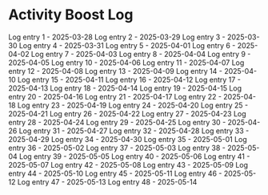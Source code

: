 # Activity Boost Log
Log entry 1 - 2025-03-28
Log entry 2 - 2025-03-29
Log entry 3 - 2025-03-30
Log entry 4 - 2025-03-31
Log entry 5 - 2025-04-01
Log entry 6 - 2025-04-02
Log entry 7 - 2025-04-03
Log entry 8 - 2025-04-04
Log entry 9 - 2025-04-05
Log entry 10 - 2025-04-06
Log entry 11 - 2025-04-07
Log entry 12 - 2025-04-08
Log entry 13 - 2025-04-09
Log entry 14 - 2025-04-10
Log entry 15 - 2025-04-11
Log entry 16 - 2025-04-12
Log entry 17 - 2025-04-13
Log entry 18 - 2025-04-14
Log entry 19 - 2025-04-15
Log entry 20 - 2025-04-16
Log entry 21 - 2025-04-17
Log entry 22 - 2025-04-18
Log entry 23 - 2025-04-19
Log entry 24 - 2025-04-20
Log entry 25 - 2025-04-21
Log entry 26 - 2025-04-22
Log entry 27 - 2025-04-23
Log entry 28 - 2025-04-24
Log entry 29 - 2025-04-25
Log entry 30 - 2025-04-26
Log entry 31 - 2025-04-27
Log entry 32 - 2025-04-28
Log entry 33 - 2025-04-29
Log entry 34 - 2025-04-30
Log entry 35 - 2025-05-01
Log entry 36 - 2025-05-02
Log entry 37 - 2025-05-03
Log entry 38 - 2025-05-04
Log entry 39 - 2025-05-05
Log entry 40 - 2025-05-06
Log entry 41 - 2025-05-07
Log entry 42 - 2025-05-08
Log entry 43 - 2025-05-09
Log entry 44 - 2025-05-10
Log entry 45 - 2025-05-11
Log entry 46 - 2025-05-12
Log entry 47 - 2025-05-13
Log entry 48 - 2025-05-14
